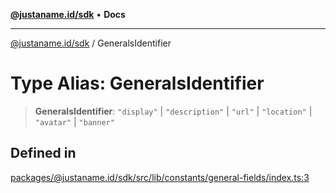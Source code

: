 [**@justaname.id/sdk**](../README.md) • **Docs**

***

[@justaname.id/sdk](../globals.md) / GeneralsIdentifier

# Type Alias: GeneralsIdentifier

> **GeneralsIdentifier**: `"display"` \| `"description"` \| `"url"` \| `"location"` \| `"avatar"` \| `"banner"`

## Defined in

[packages/@justaname.id/sdk/src/lib/constants/general-fields/index.ts:3](https://github.com/JustaName-id/JustaName-sdk/blob/577c5c787ef18bf8ddf8b997f021738a0e8ca336/packages/@justaname.id/sdk/src/lib/constants/general-fields/index.ts#L3)

